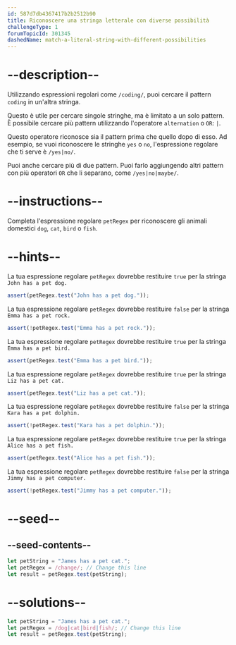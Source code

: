 ```yaml
---
id: 587d7db4367417b2b2512b90
title: Riconoscere una stringa letterale con diverse possibilità
challengeType: 1
forumTopicId: 301345
dashedName: match-a-literal-string-with-different-possibilities
---
```


# --description--

Utilizzando espressioni regolari come `/coding/`, puoi cercare il pattern `coding` in un'altra stringa.

Questo è utile per cercare singole stringhe, ma è limitato a un solo pattern. È possibile cercare più pattern utilizzando l'operatore `alternation` o `OR`: `|`.

Questo operatore riconosce sia il pattern prima che quello dopo di esso. Ad esempio, se vuoi riconoscere le stringhe `yes` o `no`, l'espressione regolare che ti serve è `/yes|no/`.

Puoi anche cercare più di due pattern. Puoi farlo aggiungendo altri pattern con più operatori `OR` che li separano, come `/yes|no|maybe/`.

# --instructions--

Completa l'espressione regolare `petRegex` per riconoscere gli animali domestici `dog`, `cat`, `bird` o `fish`.

# --hints--

La tua espressione regolare `petRegex` dovrebbe restituire `true` per la stringa `John has a pet dog.`

```js
assert(petRegex.test("John has a pet dog."));
```

La tua espressione regolare `petRegex` dovrebbe restituire `false` per la stringa `Emma has a pet rock.`

```js
assert(!petRegex.test("Emma has a pet rock."));
```

La tua espressione regolare `petRegex` dovrebbe restituire `true` per la stringa `Emma has a pet bird.`

```js
assert(petRegex.test("Emma has a pet bird."));
```

La tua espressione regolare `petRegex` dovrebbe restituire `true` per la stringa `Liz has a pet cat.`

```js
assert(petRegex.test("Liz has a pet cat."));
```

La tua espressione regolare `petRegex` dovrebbe restituire `false` per la stringa `Kara has a pet dolphin.`

```js
assert(!petRegex.test("Kara has a pet dolphin."));
```

La tua espressione regolare `petRegex` dovrebbe restituire `true` per la stringa `Alice has a pet fish.`

```js
assert(petRegex.test("Alice has a pet fish."));
```

La tua espressione regolare `petRegex` dovrebbe restituire `false` per la stringa `Jimmy has a pet computer.`

```js
assert(!petRegex.test("Jimmy has a pet computer."));
```

# --seed--

## --seed-contents--

```js
let petString = "James has a pet cat.";
let petRegex = /change/; // Change this line
let result = petRegex.test(petString);
```

# --solutions--

```js
let petString = "James has a pet cat.";
let petRegex = /dog|cat|bird|fish/; // Change this line
let result = petRegex.test(petString);
```
